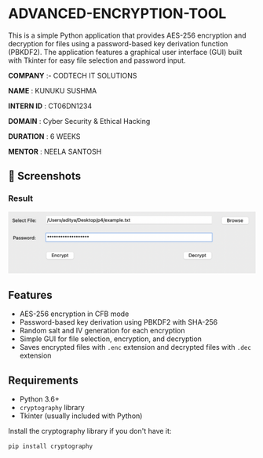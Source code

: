 # ADVANCED-ENCRYPTION-TOOL

This is a simple Python application that provides AES-256 encryption and decryption for files using a password-based key derivation function (PBKDF2). The application features a graphical user interface (GUI) built with Tkinter for easy file selection and password input.

**COMPANY** :- CODTECH IT SOLUTIONS 

**NAME** : KUNUKU SUSHMA 

**INTERN ID** : CT06DN1234

**DOMAIN** : Cyber Security & Ethical Hacking

**DURATION** : 6 WEEKS

**MENTOR** : NEELA SANTOSH 

## 🔐 Screenshots

### Result
![Result](p22.png)

## Features

- AES-256 encryption in CFB mode
- Password-based key derivation using PBKDF2 with SHA-256
- Random salt and IV generation for each encryption
- Simple GUI for file selection, encryption, and decryption
- Saves encrypted files with `.enc` extension and decrypted files with `.dec` extension

## Requirements

- Python 3.6+
- `cryptography` library
- Tkinter (usually included with Python)

Install the cryptography library if you don't have it:

```bash
pip install cryptography
